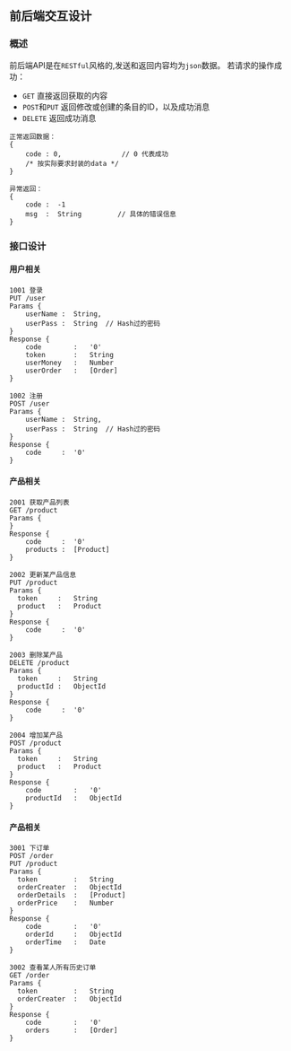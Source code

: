 ## 前后端交互设计

### 概述

前后端API是在`RESTful`风格的,发送和返回内容均为`json`数据。
若请求的操作成功：

- `GET` 直接返回获取的内容
- `POST`和`PUT` 返回修改或创建的条目的ID，以及成功消息
- `DELETE` 返回成功消息

```
正常返回数据：
{
    code : 0,		        // 0 代表成功
    /* 按实际要求封装的data */
}
```

```
异常返回：
{
	code :	-1
  	msg	 :  String		   // 具体的错误信息
}
```

### 接口设计

#### 用户相关

```
1001 登录
PUT	/user
Params {
	userName :	String,
	userPass :	String	// Hash过的密码
}
Response {
	code  		: 	'0'
	token 		: 	String
	userMoney	:	Number
	userOrder	:	[Order]
}
```

```
1002 注册
POST /user
Params {
	userName :	String,
	userPass :	String	// Hash过的密码
}
Response {
	code	 :	'0'
}
```

#### 产品相关

```
2001 获取产品列表
GET /product
Params {
}
Response {
	code	 :	'0'
	products :	[Product]
}
```

```
2002 更新某产品信息
PUT /product
Params {
  token 	:	String
  product	:	Product
}
Response {
	code	 :	'0'
}
```

```
2003 删除某产品
DELETE /product
Params {
  token 	:	String
  productId	:	ObjectId
}
Response {
	code	 :	'0'
}
```

```
2004 增加某产品
POST /product
Params {
  token 	:	String
  product	:	Product
}
Response {
	code	 	:	'0'
	productId	:	ObjectId
}
```

#### 产品相关

```
3001 下订单
POST /order
PUT /product
Params {
  token 		:	String
  orderCreater	:	ObjectId
  orderDetails	: 	[Product]
  orderPrice	:	Number
}
Response {
	code	 	:	'0'
	orderId		:	ObjectId
	orderTime	:	Date
}
```

```
3002 查看某人所有历史订单
GET /order
Params {
  token 		:	String
  orderCreater	:	ObjectId
}
Response {
	code	 	:	'0'
	orders		:	[Order]
}
```

